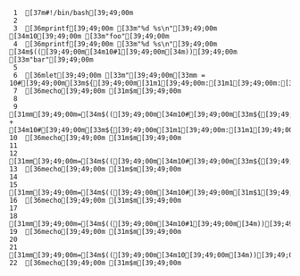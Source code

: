      1	[37m#!/bin/bash[39;49;00m
     2
     3	[36mprintf[39;49;00m [33m"%d %s\n"[39;49;00m [34m10[39;49;00m [33m"foo"[39;49;00m
     4	[36mprintf[39;49;00m [33m"%d %s\n"[39;49;00m [34m$(([39;49;00m[34m10#1[39;49;00m[34m))[39;49;00m [33m"bar"[39;49;00m
     5
     6	[36mlet[39;49;00m [33m"[39;49;00m[33mm = 10#[39;49;00m[33m${[39;49;00m[31m1[39;49;00m:[31m1[39;49;00m:[31m2[39;49;00m[33m}[39;49;00m[33m"[39;49;00m
     7	[36mecho[39;49;00m [31m$m[39;49;00m
     8
     9	[31mm[39;49;00m=[34m$(([39;49;00m[34m10#[39;49;00m[33m${[39;49;00m[31m1[39;49;00m:[31m4[39;49;00m:[31m3[39;49;00m[33m}[39;49;00m + [34m10#[39;49;00m[33m${[39;49;00m[31m1[39;49;00m:[31m1[39;49;00m:[31m3[39;49;00m[33m}[39;49;00m[34m))[39;49;00m
    10	[36mecho[39;49;00m [31m$m[39;49;00m
    11
    12	[31mm[39;49;00m=[34m$(([39;49;00m[34m10#[39;49;00m[33m${[39;49;00m[31m1[39;49;00m:[31m4[39;49;00m:[31m3[39;49;00m[33m}[39;49;00m[34m))[39;49;00m
    13	[36mecho[39;49;00m [31m$m[39;49;00m
    14
    15	[31mm[39;49;00m=[34m$(([39;49;00m[34m10#[39;49;00m[31m$1[39;49;00m[34m))[39;49;00m
    16	[36mecho[39;49;00m [31m$m[39;49;00m
    17
    18	[31mm[39;49;00m=[34m$(([39;49;00m[34m10#1[39;49;00m[34m))[39;49;00m
    19	[36mecho[39;49;00m [31m$m[39;49;00m
    20
    21	[31mm[39;49;00m=[34m$(([39;49;00m[34m10[39;49;00m[34m))[39;49;00m
    22	[36mecho[39;49;00m [31m$m[39;49;00m
